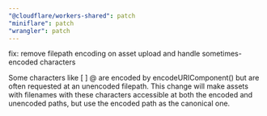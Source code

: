 ```yaml
---
"@cloudflare/workers-shared": patch
"miniflare": patch
"wrangler": patch
---
```


fix: remove filepath encoding on asset upload and handle sometimes-encoded characters

Some characters like [ ] @ are encoded by encodeURIComponent() but are often requested at an unencoded filepath.
This change will make assets with filenames with these characters accessible at both the encoded and unencoded paths,
but use the encoded path as the canonical one.
